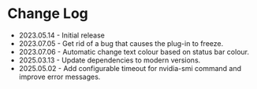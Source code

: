 # Change Log
- 2023.05.14 - Initial release
- 2023.07.05 - Get rid of a bug that causes the plug-in to freeze.
- 2023.07.06 - Automatic change text colour based on status bar colour.
- 2025.03.13 - Update dependencies to modern versions.
- 2025.05.02 - Add configurable timeout for nvidia-smi command and improve error messages.

